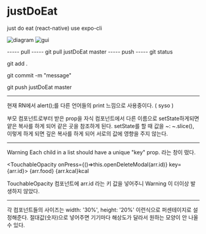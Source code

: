# justDoEat
just do eat (react-native)
use expo-cli

![diagram](https://user-images.githubusercontent.com/72535309/112653123-78061a00-8e91-11eb-84c2-2e2ef8050911.png)
![gui](https://user-images.githubusercontent.com/72535309/112653133-789eb080-8e91-11eb-8a6c-c8ae56c59a2c.png)


----- pull -----
git pull justDoEat master
----- push -----
git status

git add .

git commit -m "message"

git push justDoEat master

----------------

현재 RN에서 alert();를 다른 언어들의 print 느낌으로 사용중이다. ( syso )

부모 컴포넌트로부터 받은 prop을 자식 컴포넌트에서 다른 이름으로 setState하게되면
얕은 복사를 하게 되어 같은 곳을 참조하게 된다.
setState를 할 때 값을
~: ~.slice(),
이렇게 하게 되면 깊은 복사를 하게 되어 서로의 값에 영향을 주지 않는다.

--------------

Warning
Each child in a list should have a unique "key" prop. 라는 창이 떴다.

<TouchableOpacity onPress={()=>this.openDeleteModal(arr.id)} key={arr.id}>
  <Text>
    {arr.food} {arr.kcal}kcal
  </Text>
</TouchableOpacity>

TouchableOpacity 컴포넌트에 arr.id 라는 키 값을 넣어주니 Warning 이 더이상 발생하지 않았다.

--------------

각 컴포넌트들의 사이즈는 width: '30%', height: '20%' 이런식으로 퍼센테이지로 설정해준다.
절대값(숫자)으로 넣어주면 기기마다 해상도가 달라서 원하는 모양이 안 나올 수 있다.
